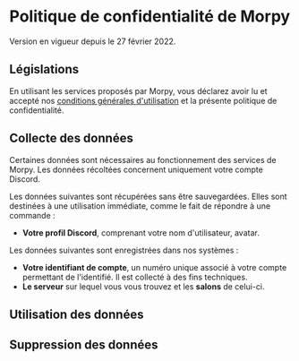# Politique de confidentialité de Morpy

Version en vigueur depuis le 27 février 2022.

## Législations

En utilisant les services proposés par Morpy, vous déclarez avoir lu et accepté nos [conditions générales d'utilisation](/conditions.md) et la présente politique de confidentialité.

## Collecte des données

Certaines données sont nécessaires au fonctionnement des services de Morpy. Les données récoltées concernent uniquement votre compte Discord.

Les données suivantes sont récupérées sans être sauvegardées. Elles sont destinées à une utilisation immédiate, comme le fait de répondre à une commande :

- **Votre profil Discord**, comprenant votre nom d'utilisateur, avatar.

Les données suivantes sont enregistrées dans nos systèmes :

- **Votre identifiant de compte**, un numéro unique associé à votre compte permettant de l'identifié. Il est collecté à des fins techniques.
- **Le serveur** sur lequel vous vous trouvez et les **salons** de celui-ci.

## Utilisation des données

## Suppression des données
